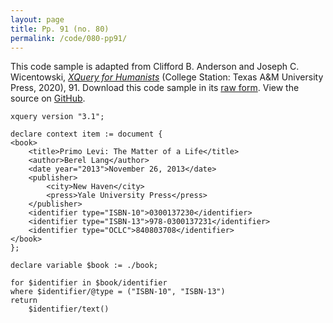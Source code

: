 ```yaml
---
layout: page
title: Pp. 91 (no. 80)
permalink: /code/080-pp91/
---
```


This code sample is adapted from Clifford B. Anderson and Joseph C. Wicentowski, 
[_XQuery for Humanists_](/) (College Station: Texas A&M University Press, 2020), 91. 
Download this code sample in its [raw form](/code/080-pp91/080-pp91.xq).
View the source on [GitHub](https://github.com/coding4humanists/xquery4humanists/blob/release/code/080-pp91/080-pp91.xq).

```xquery
xquery version "3.1";

declare context item := document {
<book>
    <title>Primo Levi: The Matter of a Life</title>
    <author>Berel Lang</author>
    <date year="2013">November 26, 2013</date>
    <publisher>
        <city>New Haven</city>
        <press>Yale University Press</press>
    </publisher>
    <identifier type="ISBN-10">0300137230</identifier>
    <identifier type="ISBN-13">978-0300137231</identifier>
    <identifier type="OCLC">840803708</identifier>
</book>
};

declare variable $book := ./book;

for $identifier in $book/identifier
where $identifier/@type = ("ISBN-10", "ISBN-13")
return
    $identifier/text()
```  
